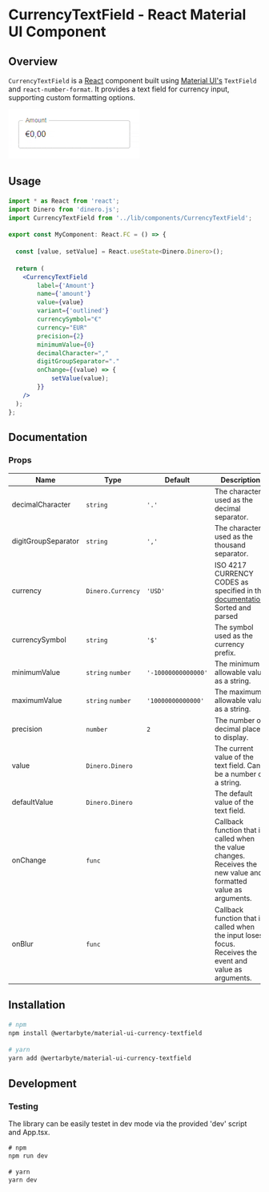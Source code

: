 # CurrencyTextField - React Material UI Component

## Overview

`CurrencyTextField` is a [React][react] component built using [Material UI's][mui] `TextField` and `react-number-format`. It provides a text field for currency input, supporting custom formatting options.

[react]: https://react.dev/
[mui]: https://mui.com/material-ui/

![Example of currency field](currency_field_example.gif)

## Usage

```jsx
import * as React from 'react';
import Dinero from 'dinero.js';
import CurrencyTextField from '../lib/components/CurrencyTextField';

export const MyComponent: React.FC = () => {

  const [value, setValue] = React.useState<Dinero.Dinero>();

  return (
    <CurrencyTextField
        label={'Amount'}
        name={'amount'}
        value={value}
        variant={'outlined'}
        currencySymbol="€"
        currency="EUR"
        precision={2}
        minimumValue={0}
        decimalCharacter=","
        digitGroupSeparator="."
        onChange={(value) => {
            setValue(value);
        }}
    />
  );
};
```

## Documentation

### Props

|Name|Type|Default|Description|
|---|---|---|---|
|decimalCharacter|`string`|`'.'`|The character used as the decimal separator.|
|digitGroupSeparator|`string`|`','`|The character used as the thousand separator.|
|currency|`Dinero.Currency`|`'USD'`|ISO 4217 CURRENCY CODES as specified in the [documentation][iso]. Sorted and parsed|
|currencySymbol|`string`|`'$'`|The symbol used as the currency prefix.|
|minimumValue|`string` `number`|`'-10000000000000'`|The minimum allowable value as a string.|
|maximumValue|`string` `number`|`'10000000000000'`|The maximum allowable value as a string.|
|precision|`number`|`2`|The number of decimal places to display.|
|value|`Dinero.Dinero`||The current value of the text field. Can be a number or a string.|
|defaultValue|`Dinero.Dinero`||The default value of the text field.|
|onChange|`func`||Callback function that is called when the value changes. Receives the new value and formatted value as arguments.|
|onBlur|`func`||Callback function that is called when the input loses focus. Receives the event and value as arguments.|

[iso]: https://www.iso.org/iso-4217-currency-codes.html

## Installation

```sh
# npm
npm install @wertarbyte/material-ui-currency-textfield

# yarn
yarn add @wertarbyte/material-ui-currency-textfield
```

## Development

### Testing

The library can be easily testet in dev mode via the provided 'dev' script and App.tsx.

```
# npm
npm run dev

# yarn
yarn dev
```
